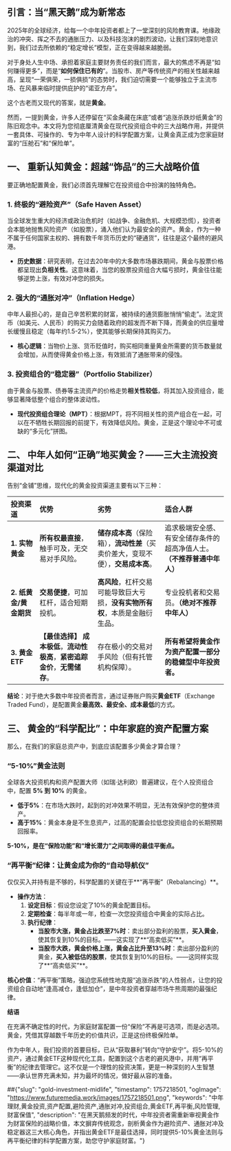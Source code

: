 ## **引言：当“黑天鹅”成为新常态**

2025年的全球经济，给每一个中年投资者都上了一堂深刻的风险教育课。地缘政治的冲突、挥之不去的通胀压力、以及科技泡沫的剧烈波动，让我们深刻地意识到，我们过去所依赖的“稳定增长”模型，正在变得越来越脆弱。

对于身处人生中场、承担着家庭主要财务责任的我们而言，最大的焦虑不再是“如何赚得更多”，而是“**如何保住已有的**”。当股市、房产等传统资产的相关性越来越高，呈现“一荣俱荣，一损俱损”的态势时，我们迫切需要一个能够独立于主流市场、在风暴来临时提供庇护的“诺亚方舟”。

这个古老而又现代的答案，就是**黄金**。

然而，一提到黄金，许多人还停留在“买金条藏在床底”或者“追涨杀跌炒纸黄金”的陈旧观念中。本文将为您彻底厘清黄金在现代投资组合中的三大战略作用，并提供一套具体、可操作的、专为中年人设计的科学配置方案，让黄金真正成为您家庭财富的“压舱石”和“保险单”。

## **一、 重新认知黄金：超越“饰品”的三大战略价值**

要正确地配置黄金，我们必须首先理解它在投资组合中扮演的独特角色。

### **1. 终极的“避险资产”（Safe Haven Asset）**

当全球发生重大的经济或政治危机时（如战争、金融危机、大规模恐慌），投资者会本能地抛售风险资产（如股票），涌入他们认为最安全的资产。黄金，作为一种不属于任何国家主权的、拥有数千年货币历史的“硬通货”，往往是这个最终的避风港。

* **历史数据**：研究表明，在过去20年中的大多数市场暴跌期间，黄金与股票价格都呈现出**负相关性**。这意味着，当您的股票投资组合大幅亏损时，黄金往往能够逆势上涨，有效对冲您的损失。

### **2. 强大的“通胀对冲”（Inflation Hedge）**

中年人最担心的，是自己辛苦积累的财富，被持续的通货膨胀悄悄“偷走”。法定货币（如美元、人民币）的购买力会随着政府的超发而不断下降，而黄金的供应量增长缓慢且稳定（每年约1.5-2%），使其能够长期保持其购买力。

* **核心逻辑**：当物价上涨、货币贬值时，购买相同重量黄金所需要的货币数量就会增加，从而使得黄金价格上涨，有效抵消了通胀带来的侵蚀。

### **3. 投资组合的“稳定器”（Portfolio Stabilizer）**

由于黄金与股票、债券等主流资产的价格走势**相关性较低**，将其加入投资组合，能够显著降低整个组合的整体波动性。

* **现代投资组合理论（MPT）**：根据MPT，将不同相关性的资产组合在一起，可以在不牺牲长期回报的前提下，有效降低风险。黄金，正是这个理论中不可或缺的“多元化”拼图。

## **二、 中年人如何“正确”地买黄金？——三大主流投资渠道对比**

告别“金铺”思维，现代化的黄金投资渠道主要有以下三种：

| **投资渠道** | **优势** | **劣势** | **适合人群** |
| :------------------- | :----------------------------------------------------- | :------------------------------------------------------------- | :------------------------------------------------------------------------- |
| **1. 实物黄金** | **所有权最直接**，触手可及，无交易对手风险。           | **储存成本高**（保险箱），**流动性差**（买卖价差大，变现不便），**交易成本高**。 | 追求极端安全感、有安全储存条件的超高净值人士。**（不推荐普通中年人）** |
| **2. 纸黄金/黄金期货** | **交易便捷**，可加杠杆，适合短期投机。                 | **高风险**，杠杆交易可能导致巨大亏损，**没有实物所有权**，本质是金融衍生品。 | 专业投机者和交易员。**（绝对不推荐中年人）** |
| **3. 黄金ETF** | **【最佳选择】** **成本极低**，**流动性极高**，**紧密追踪金价**，**无需储存**。 | 存在极小的交易对手风险（但有托管机构保障）。                                   | **所有希望将黄金作为资产配置一部分的稳健型中年投资者。** |

**结论**：对于绝大多数中年投资者而言，通过证券账户购买**黄金ETF**（Exchange Traded Fund），是配置黄金**最高效、最安全、成本最低**的方式。

## **三、 黄金的“科学配比”：中年家庭的资产配置方案**

那么，在我们的家庭总资产中，到底应该配置多少黄金才算合理？

### **“5-10%”黄金法则**

全球各大投资机构和资产配置大师（如瑞·达利欧）普遍建议，在个人投资组合中，配置 **5% 到 10%** 的黄金。

* **低于5%**：在市场大跌时，起到的对冲效果不明显，无法有效保护您的整体资产。
* **高于15%**：黄金本身是不生息资产，过高的配置会拉低您投资组合的长期预期回报率。

**5-10%，是在“保险功能”和“增长潜力”之间取得的最佳平衡点。**

### **“再平衡”纪律：让黄金成为你的“自动导航仪”**

仅仅买入并持有是不够的，科学配置的关键在于**“再平衡”（Rebalancing）**。

* **操作方法**：
    1.  **设定目标**：假设您设定了10%的黄金配置目标。
    2.  **定期检查**：每半年或一年，检查一次您投资组合中黄金的实际占比。
    3.  **执行纪律**：
        * **当股市大涨，黄金占比跌至7%时**：卖出部分盈利的股票，**买入黄金**，使其恢复到10%的目标。——这实现了**“高卖低买”**。
        * **当股市大跌，黄金价格上涨，黄金占比升至13%时**：卖出部分盈利的黄金，**买入被低估的股票**，使其恢复到10%的目标。——这同样实现了**“高卖低买”**。

**核心价值**：“再平衡”策略，强迫您系统性地克服“追涨杀跌”的人性弱点，让您的投资组合自动地“逢高减仓，逢低加仓”，是中年投资者穿越市场牛熊周期的最强纪律。

**结语**

在充满不确定性的时代，为家庭财富配置一份“保险”不再是可选项，而是必选项。黄金，凭借其穿越数千年历史的价值共识，正是这份终极保险单。

作为中年人，我们投资的首要目标，已从“获取暴利”转向“守护安宁”。将5-10%的资产，通过黄金ETF这种现代化工具，配置到这个古老的避风港中，并用“再平衡”的纪律去管理它。这不仅是一个理性的投资决策，更是一种深刻的人生智慧——承认世界充满未知，并为最坏的情况，做好最从容的准备。

##{"slug": "gold-investment-midlife", "timestamp": 1757218501, "ogImage": "https://www.futuremedia.work/images/1757218501.png", "keywords": "中年理财,黄金投资,资产配置,避险资产,通胀对冲,投资组合,黄金ETF,再平衡,风险管理,财富保值", "description": "在黑天鹅频发的时代，中年投资者需重新审视黄金作为财富保险的战略价值，本文摒弃传统观念，剖析黄金作为避险资产、通胀对冲及稳定器这三大核心角色，并指出黄金ETF是最佳选择，同时提供5-10%黄金法则与再平衡纪律的科学配置方案，助您守护家庭财富。"}